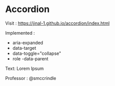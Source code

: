 # Accordion

Visit : https://jinal-1.github.io/accordion/index.html

Implemented :

- aria-expanded
- data-target
- data-toggle="collapse"
- role
-data-parent

Text: Lorem Ipsum

Professor : @smccrindle


